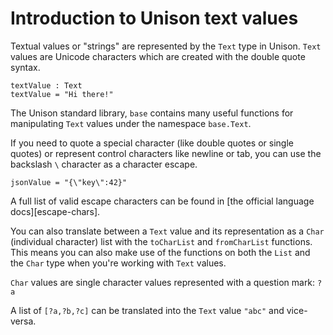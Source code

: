 # Introduction to Unison text values

Textual values or "strings" are represented by the `Text` type in Unison. `Text` values are Unicode characters which are created with the double quote syntax.

```
textValue : Text
textValue = "Hi there!"
```

The Unison standard library, `base` contains many useful functions for manipulating `Text` values under the namespace `base.Text`.

If you need to quote a special character (like double quotes or single quotes) or represent control characters like newline or tab, you can use the backslash `\` character as a character escape.

```
jsonValue = "{\"key\":42}"
```

A full list of valid escape characters can be found in [the official language docs][escape-chars].

You can also translate between a `Text` value and its representation as a `Char` (individual character) list with the `toCharList` and `fromCharList` functions. This means you can also make use of the functions on both the `List` and the `Char` type when you're working with `Text` values.

`Char` values are single character values represented with a question mark: `?a`

A list of `[?a,?b,?c]` can be translated into the `Text` value `"abc"` and vice-versa.
